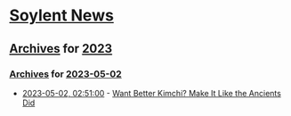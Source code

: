 # [Soylent News](../../../README.md)

## [Archives](../../index.md) for [2023](../index.md)

### [Archives](../../index.md) for [2023-05-02](index.md)

* [2023-05-02, 02:51:00](https://soylentnews.org/article.pl?sid=23/05/01/033214&from=rss) - [Want Better Kimchi? Make It Like the Ancients Did](https://soylentnews.org/article.pl?sid=23/05/01/033214&from=rss)
